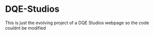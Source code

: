 # DQE-Studios
This is just the evolving project of a DQE Studios webpage so the code couldnt be modified
